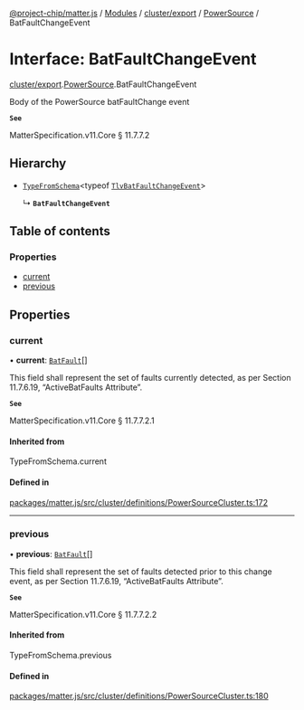 [@project-chip/matter.js](../README.md) / [Modules](../modules.md) / [cluster/export](../modules/cluster_export.md) / [PowerSource](../modules/cluster_export.PowerSource.md) / BatFaultChangeEvent

# Interface: BatFaultChangeEvent

[cluster/export](../modules/cluster_export.md).[PowerSource](../modules/cluster_export.PowerSource.md).BatFaultChangeEvent

Body of the PowerSource batFaultChange event

**`See`**

MatterSpecification.v11.Core § 11.7.7.2

## Hierarchy

- [`TypeFromSchema`](../modules/tlv_export.md#typefromschema)\<typeof [`TlvBatFaultChangeEvent`](../modules/cluster_export.PowerSource.md#tlvbatfaultchangeevent)\>

  ↳ **`BatFaultChangeEvent`**

## Table of contents

### Properties

- [current](cluster_export.PowerSource.BatFaultChangeEvent.md#current)
- [previous](cluster_export.PowerSource.BatFaultChangeEvent.md#previous)

## Properties

### current

• **current**: [`BatFault`](../enums/cluster_export.PowerSource.BatFault.md)[]

This field shall represent the set of faults currently detected, as per Section 11.7.6.19, “ActiveBatFaults
Attribute”.

**`See`**

MatterSpecification.v11.Core § 11.7.7.2.1

#### Inherited from

TypeFromSchema.current

#### Defined in

[packages/matter.js/src/cluster/definitions/PowerSourceCluster.ts:172](https://github.com/project-chip/matter.js/blob/2d9f2165d2672864fda3496a6d0d5f93597f82c6/packages/matter.js/src/cluster/definitions/PowerSourceCluster.ts#L172)

___

### previous

• **previous**: [`BatFault`](../enums/cluster_export.PowerSource.BatFault.md)[]

This field shall represent the set of faults detected prior to this change event, as per Section 11.7.6.19,
“ActiveBatFaults Attribute”.

**`See`**

MatterSpecification.v11.Core § 11.7.7.2.2

#### Inherited from

TypeFromSchema.previous

#### Defined in

[packages/matter.js/src/cluster/definitions/PowerSourceCluster.ts:180](https://github.com/project-chip/matter.js/blob/2d9f2165d2672864fda3496a6d0d5f93597f82c6/packages/matter.js/src/cluster/definitions/PowerSourceCluster.ts#L180)
